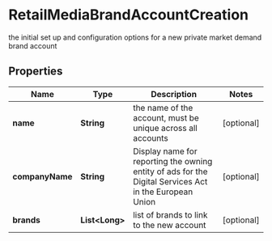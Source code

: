 

# RetailMediaBrandAccountCreation

the initial set up and configuration options for a new private market demand brand account

## Properties

| Name | Type | Description | Notes |
|------------ | ------------- | ------------- | -------------|
|**name** | **String** | the name of the account, must be unique across all accounts |  [optional] |
|**companyName** | **String** | Display name for reporting the owning entity of ads for the Digital Services Act in the European Union |  [optional] |
|**brands** | **List&lt;Long&gt;** | list of brands to link to the new account |  [optional] |



